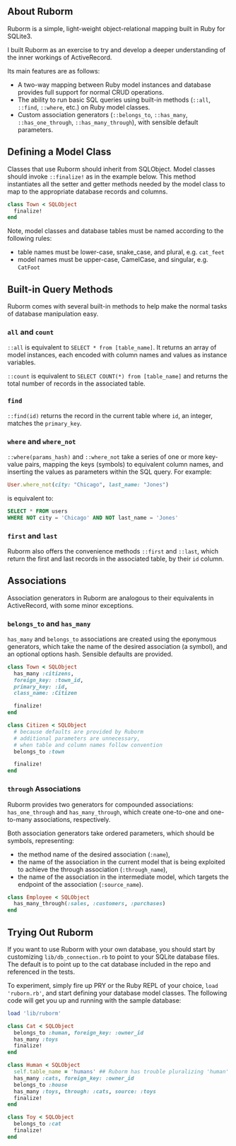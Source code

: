 ## About Ruborm

Ruborm is a simple, light-weight object-relational mapping built in Ruby for SQLite3.

I built Ruborm as an exercise to try and develop a deeper understanding of the inner workings of ActiveRecord.  

Its main features are as follows:

- A two-way mapping between Ruby model instances and database provides full support for normal CRUD operations.
- The ability to run basic SQL queries using built-in methods (`::all`, `::find`, `::where`, etc.) on Ruby model classes.
- Custom association generators (`::belongs_to`, `::has_many`, `::has_one_through`, `::has_many_through`), with sensible default parameters.

## Defining a Model Class

Classes that use Ruborm should inherit from SQLObject.  Model classes should invoke `::finalize!` as in the example below.  This method instantiates all the setter and getter methods needed by the model class to map to the appropriate database records and columns.

```ruby
class Town < SQLObject
  finalize!
end
```

Note, model classes and database tables must be named according to the following rules:
- table names must be lower-case, snake_case, and plural, e.g. `cat_feet`
- model names must be upper-case, CamelCase, and singular, e.g. `CatFoot`

## Built-in Query Methods

Ruborm comes with several built-in methods to help make the normal tasks of database manipulation easy.

### `all` and `count`

`::all` is equivalent to `SELECT * from [table_name]`.  It returns an array of model instances, each encoded with column names and values as instance variables.

`::count` is equivalent to `SELECT COUNT(*) from [table_name]` and returns the total number of records in the associated table.

### `find`
`::find(id)` returns the record in the current table where `id`, an integer, matches the `primary_key`.

### `where` and `where_not`
`::where(params_hash)` and `::where_not` take a series of one or more key-value pairs, mapping the keys (symbols) to equivalent column names, and inserting the values as parameters within the SQL query.  For example:

```ruby
User.where_not(city: "Chicago", last_name: "Jones")
```
is equivalent to:
``` SQL
SELECT * FROM users
WHERE NOT city = 'Chicago' AND NOT last_name = 'Jones'
```

### `first` and `last`

Ruborm also offers the convenience methods `::first` and `::last`, which return the first and last records in the associated table, by their `id` column.

## Associations
Association generators in Ruborm are analogous to their equivalents in ActiveRecord, with some minor exceptions.  

### `belongs_to` and `has_many`
`has_many` and `belongs_to` associations are created using the eponymous generators, which take the name of the desired association (a symbol), and an optional options hash.  Sensible defaults are provided.
``` ruby
class Town < SQLObject
  has_many :citizens,
  foreign_key: :town_id,
  primary_key: :id,
  class_name: :Citizen

  finalize!
end

class Citizen < SQLObject
  # because defaults are provided by Ruborm
  # additional parameters are unnecessary,
  # when table and column names follow convention
  belongs_to :town

  finalize!
end

```

### `through` Associations
Ruborm provides two generators for compounded associations: `has_one_through` and `has_many_through`, which create one-to-one and one-to-many associations, respectively.

Both association generators take ordered parameters, which should be symbols, representing:

- the method name of the desired association (`:name`),
- the name of the association in the current model that is being exploited to achieve the through association (`:through_name`),
- the name of the association in the intermediate model, which targets the endpoint of the association (`:source_name`).

``` ruby
class Employee < SQLObject
  has_many_through(:sales, :customers, :purchases)
end
```

## Trying Out Ruborm

If you want to use Ruborm with your own database, you should start by customizing `lib/db_connection.rb` to point to your SQLite database files. The default is to point up to the cat database included in the repo and referenced in the tests.  

To experiment, simply fire up PRY or the Ruby REPL of your choice, `load 'ruborn.rb'`, and start defining your database model classes.  The following code will get you up and running with the sample database:

``` ruby
load 'lib/ruborm'

class Cat < SQLObject
  belongs_to :human, foreign_key: :owner_id
  has_many :toys
  finalize!
end

class Human < SQLObject
  self.table_name = 'humans' ## Ruborm has trouble pluralizing 'human'
  has_many :cats, foreign_key: :owner_id
  belongs_to :house
  has_many :toys, through: :cats, source: :toys
  finalize!
end

class Toy < SQLObject
  belongs_to :cat
  finalize!
end

```
